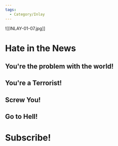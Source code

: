 ```yaml
---
tags:
  - Category/Inlay
---
```

![[INLAY-01-07.jpg]]
# Hate in the News
## You're the problem with the world!
## You're a Terrorist!
## Screw You!
## Go to Hell!
# Subscribe!